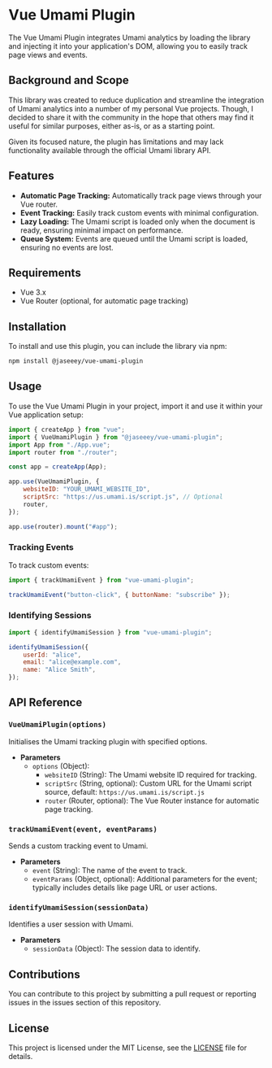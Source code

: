 # Vue Umami Plugin

The Vue Umami Plugin integrates Umami analytics by loading the library and injecting it into your application's DOM, allowing you to easily track page views and events.

## Background and Scope

This library was created to reduce duplication and streamline the integration of Umami analytics into a number of my personal Vue projects. Though, I decided to share it with the community in the hope that others may find it useful for similar purposes, either as-is, or as a starting point.

Given its focused nature, the plugin has limitations and may lack functionality available through the official Umami library API.

## Features

- **Automatic Page Tracking:** Automatically track page views through your Vue router.
- **Event Tracking:** Easily track custom events with minimal configuration.
- **Lazy Loading:** The Umami script is loaded only when the document is ready, ensuring minimal impact on performance.
- **Queue System:** Events are queued until the Umami script is loaded, ensuring no events are lost.

## Requirements

- Vue 3.x
- Vue Router (optional, for automatic page tracking)

## Installation

To install and use this plugin, you can include the library via npm:

```bash
npm install @jaseeey/vue-umami-plugin
```

## Usage

To use the Vue Umami Plugin in your project, import it and use it within your Vue application setup:

```javascript
import { createApp } from "vue";
import { VueUmamiPlugin } from "@jaseeey/vue-umami-plugin";
import App from "./App.vue";
import router from "./router";

const app = createApp(App);

app.use(VueUmamiPlugin, {
    websiteID: "YOUR_UMAMI_WEBSITE_ID",
    scriptSrc: "https://us.umami.is/script.js", // Optional
    router,
});

app.use(router).mount("#app");
```

### Tracking Events

To track custom events:

```javascript
import { trackUmamiEvent } from "vue-umami-plugin";

trackUmamiEvent("button-click", { buttonName: "subscribe" });
```

### Identifying Sessions

```javascript
import { identifyUmamiSession } from "vue-umami-plugin";

identifyUmamiSession({
    userId: "alice",
    email: "alice@example.com",
    name: "Alice Smith",
});
```

## API Reference

### `VueUmamiPlugin(options)`

Initialises the Umami tracking plugin with specified options.

- **Parameters**
  - `options` (Object):
    - `websiteID` (String): The Umami website ID required for tracking.
    - `scriptSrc` (String, optional): Custom URL for the Umami script source, default: `https://us.umami.is/script.js`
    - `router` (Router, optional): The Vue Router instance for automatic page tracking.

### `trackUmamiEvent(event, eventParams)`

Sends a custom tracking event to Umami.

- **Parameters**
  - `event` (String): The name of the event to track.
  - `eventParams` (Object, optional): Additional parameters for the event; typically includes details like page URL or user actions.

### `identifyUmamiSession(sessionData)`

Identifies a user session with Umami.

- **Parameters**
    - `sessionData` (Object): The session data to identify.

## Contributions

You can contribute to this project by submitting a pull request or reporting issues in the issues section of this repository.

## License

This project is licensed under the MIT License, see the [LICENSE](LICENSE) file for details.
